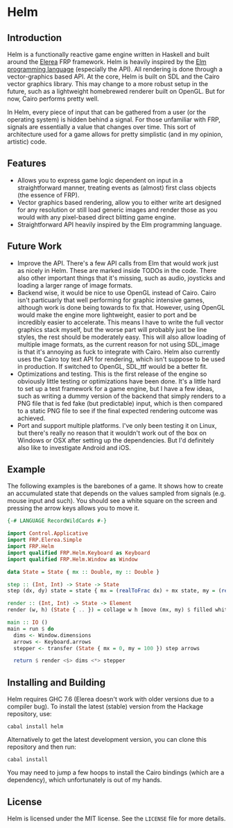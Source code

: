 # Helm

## Introduction

Helm is a functionally reactive game engine written in Haskell and built around
the [Elerea](https://github.com/cobbpg/elerea) FRP framework. Helm is
heavily inspired by the [Elm programming language](http://elm-lang.org) (especially the API).
All rendering is done through a vector-graphics based API. At the core, Helm is
built on SDL and the Cairo vector graphics library. This may change to a more
robust setup in the future, such as a lightweight homebrewed renderer built on OpenGL.
But for now, Cairo performs pretty well.

In Helm, every piece of input that can be gathered from a user (or the operating system)
is hidden behind a signal. For those unfamiliar with FRP, signals are essentially
a value that changes over time. This sort of architecture used for a game allows for pretty
simplistic (and in my opinion, artistic) code.

## Features

* Allows you to express game logic dependent on input in a straightforward manner,
  treating events as (almost) first class objects (the essence of FRP).
* Vector graphics based rendering, allow you to either write art
  designed for any resolution or still load generic images and render
  those as you would with any pixel-based direct blitting game engine.
* Straightforward API heavily inspired by the Elm programming language.

## Future Work

* Improve the API. There's a few API calls from Elm that would work
  just as nicely in Helm. These are marked inside TODOs in the code.
  There also other important things that it's missing,
  such as audio, joysticks and loading a larger range of
  image formats.
* Backend wise, it would be nice to use OpenGL instead of Cairo.
  Cairo isn't particuarly that well performing for graphic intensive games,
  although work is done being towards to fix that. However, using
  OpenGL would make the engine more lightweight, easier to port
  and be incredibly easier to accelerate. This means I have
  to write the full vector graphics stack myself, but the worse part
  will probably just be line styles, the rest should be moderately easy.
  This will also allow loading of multiple image formats, as the current
  reason for not using SDL_image is that it's annoying as fuck
  to integrate with Cairo. Helm also currently uses the Cairo toy text
  API for rendering, which isn't suppose to be used in production. If switched
  to OpenGL, SDL_ttf would be a better fit.
* Optimizations and testing. This is the first release of the engine so
  obviously little testing or optimizations have been done.
  It's a little hard to set up a test framework for a game engine,
  but I have a few ideas, such as writing a dummy version of the backend
  that simply renders to a PNG file that is fed fake (but predictable) input,
  which is then compared to a static PNG file to see if the final expected
  rendering outcome was achieved.
* Port and support multiple platforms. I've only been testing it on
  Linux, but there's really no reason that it wouldn't work out of the box
  on Windows or OSX after setting up the dependencies. But I'd definitely
  also like to investigate Android and iOS.

## Example

The following examples is the barebones of a game. It shows how to create
an accumulated state that depends on the values sampled from signals (e.g. mouse input and such).
You should see a white square on the screen and pressing the arrow keys allows you to move it.

```haskell
{-# LANGUAGE RecordWildCards #-}

import Control.Applicative
import FRP.Elerea.Simple
import FRP.Helm
import qualified FRP.Helm.Keyboard as Keyboard
import qualified FRP.Helm.Window as Window

data State = State { mx :: Double, my :: Double }

step :: (Int, Int) -> State -> State
step (dx, dy) state = state { mx = (realToFrac dx) + mx state, my = (realToFrac dy) + my state }

render :: (Int, Int) -> State -> Element
render (w, h) (State { .. }) = collage w h [move (mx, my) $ filled white $ square 100]

main :: IO ()
main = run $ do
  dims <- Window.dimensions
  arrows <- Keyboard.arrows
  stepper <- transfer (State { mx = 0, my = 100 }) step arrows

  return $ render <$> dims <*> stepper
```

## Installing and Building

Helm requires GHC 7.6 (Elerea doesn't work with older versions due to a compiler bug).
To install the latest (stable) version from the Hackage repository, use:

```
cabal install helm
```

Alternatively to get the latest development version, you can clone this repository and then run:

```
cabal install
```

You may need to jump a few hoops to install the Cairo bindings (which are a dependency),
which unfortunately is out of my hands.

## License

Helm is licensed under the MIT license. See the `LICENSE` file for more details.
